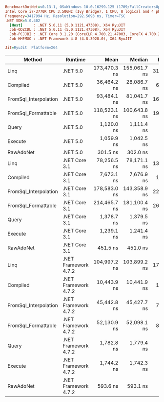 ``` ini

BenchmarkDotNet=v0.13.1, OS=Windows 10.0.16299.125 (1709/FallCreatorsUpdate/Redstone3)
Intel Core i7-3770K CPU 3.50GHz (Ivy Bridge), 1 CPU, 8 logical and 4 physical cores
Frequency=3417994 Hz, Resolution=292.5693 ns, Timer=TSC
.NET SDK=5.0.402
  [Host]     : .NET 5.0.11 (5.0.1121.47308), X64 RyuJIT
  Job-ODZCDL : .NET 5.0.11 (5.0.1121.47308), X64 RyuJIT
  Job-PCJJBI : .NET Core 3.1.20 (CoreCLR 4.700.21.47003, CoreFX 4.700.21.47101), X64 RyuJIT
  Job-HHEMGO : .NET Framework 4.8 (4.8.3928.0), X64 RyuJIT

Jit=RyuJit  Platform=X64  

```
|                Method |              Runtime |         Mean |       Median |  Ratio | Allocated |
|---------------------- |--------------------- |-------------:|-------------:|-------:|----------:|
|                  Linq |             .NET 5.0 | 173,470.3 ns | 155,061.7 ns | 313.27 |  17,904 B |
|              Compiled |             .NET 5.0 |  36,464.2 ns |  28,086.7 ns |  62.08 |   2,688 B |
| FromSql_Interpolation |             .NET 5.0 |  93,484.1 ns |  81,041.7 ns | 168.07 |   9,576 B |
|   FromSql_Formattable |             .NET 5.0 | 118,523.1 ns | 100,643.8 ns | 190.63 |  10,440 B |
|                 Query |             .NET 5.0 |   1,120.0 ns |   1,111.4 ns |   1.89 |     464 B |
|               Execute |             .NET 5.0 |   1,059.9 ns |   1,042.5 ns |   1.81 |     344 B |
|             RawAdoNet |             .NET 5.0 |     301.5 ns |     302.0 ns |   0.51 |     328 B |
|                  Linq |        .NET Core 3.1 |  78,256.5 ns |  78,171.1 ns | 131.83 |  16,613 B |
|              Compiled |        .NET Core 3.1 |   7,673.1 ns |   7,676.9 ns |  12.93 |   2,656 B |
| FromSql_Interpolation |        .NET Core 3.1 | 178,583.0 ns | 143,358.9 ns | 221.42 |   9,528 B |
|   FromSql_Formattable |        .NET Core 3.1 | 214,465.7 ns | 181,100.4 ns | 266.62 |  10,392 B |
|                 Query |        .NET Core 3.1 |   1,378.7 ns |   1,379.5 ns |   2.32 |     464 B |
|               Execute |        .NET Core 3.1 |   1,239.1 ns |   1,241.4 ns |   2.09 |     344 B |
|             RawAdoNet |        .NET Core 3.1 |     451.5 ns |     451.0 ns |   0.76 |     328 B |
|                  Linq | .NET Framework 4.7.2 | 104,997.2 ns | 103,899.2 ns | 178.04 |  19,006 B |
|              Compiled | .NET Framework 4.7.2 |  10,443.9 ns |  10,441.9 ns |  17.59 |   2,873 B |
| FromSql_Interpolation | .NET Framework 4.7.2 |  45,442.8 ns |  45,427.7 ns |  76.55 |   8,746 B |
|   FromSql_Formattable | .NET Framework 4.7.2 |  52,130.9 ns |  52,098.1 ns |  87.82 |  10,255 B |
|                 Query | .NET Framework 4.7.2 |   1,782.8 ns |   1,779.4 ns |   3.00 |     481 B |
|               Execute | .NET Framework 4.7.2 |   1,744.2 ns |   1,742.3 ns |   2.94 |     361 B |
|             RawAdoNet | .NET Framework 4.7.2 |     593.6 ns |     593.1 ns |   1.00 |     393 B |

